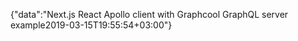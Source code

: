 {"data":"Next.js React Apollo client with Graphcool GraphQL server example2019-03-15T19:55:54+03:00"}
